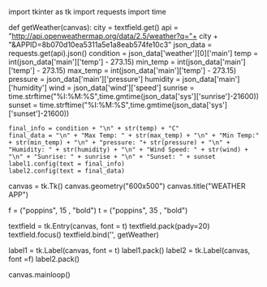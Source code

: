 import tkinter as tk
import requests
import time

def getWeather(canvas):
    city = textfield.get()
    api = "http://api.openweathermap.org/data/2.5/weather?q="+ city + "&APPID=8b070d10ea5311a5e1a8eab574fe10c3"
    json_data = requests.get(api).json()
    condition = json_data['weather'][0]['main']
    temp = int(json_data['main']['temp'] - 273.15)
    min_temp = int(json_data['main']['temp'] - 273.15)
    max_temp = int(json_data['main']['temp'] - 273.15)
    pressure = json_data['main']['pressure']
    humidity = json_data['main']['humidity']
    wind = json_data['wind']['speed']
    sunrise = time.strftime("%I:%M:%S",time.gmtime(json_data['sys']['sunrise']-21600))
    sunset = time.strftime("%I:%M:%S",time.gmtime(json_data['sys']['sunset']-21600))

    final_info = condition + "\n" + str(temp) + "C"
    final_data = "\n" + "Max Temp: " + str(max_temp) + "\n" + "Min Temp:" + str(min_temp) + "\n" + "pressure: "+ str(pressure) + "\n" + "Humidity: " + str(humidity) + "\n" + "Wind Speed: " + str(wind) + "\n" + "Sunrise: " + sunrise + "\n" + "Sunset: " + sunset
    label1.config(text = final_info)
    label2.config(text = final_data)

canvas = tk.Tk()
canvas.geometry("600x500")
canvas.title("WEATHER APP")

f = ("poppins", 15 , "bold")
t = ("poppins", 35 , "bold")

textfield = tk.Entry(canvas, font = t)
textfield.pack(pady=20)
textfield.focus()
textfield.bind('<Return>', getWeather)

label1 = tk.Label(canvas, font = t)
label1.pack()
label2 = tk.Label(canvas, font =f)
label2.pack()

canvas.mainloop()
